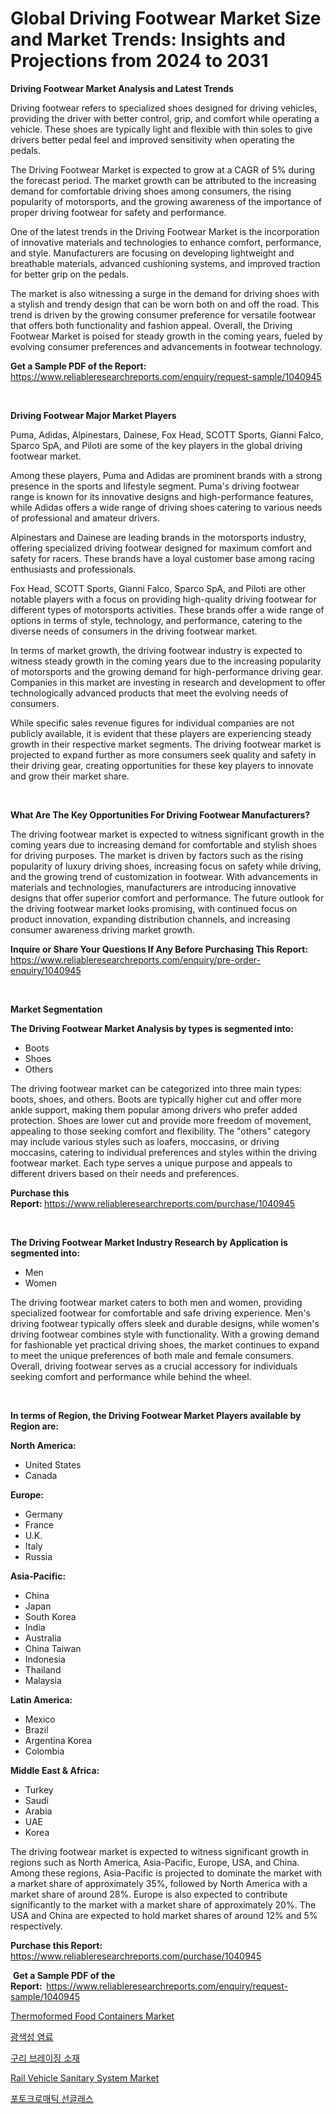 <p><h1>Global Driving Footwear Market Size and Market Trends: Insights and Projections from 2024 to 2031</h1></p><p><strong>Driving Footwear Market Analysis and Latest Trends</strong></p>
<p><p>Driving footwear refers to specialized shoes designed for driving vehicles, providing the driver with better control, grip, and comfort while operating a vehicle. These shoes are typically light and flexible with thin soles to give drivers better pedal feel and improved sensitivity when operating the pedals.</p><p>The Driving Footwear Market is expected to grow at a CAGR of 5% during the forecast period. The market growth can be attributed to the increasing demand for comfortable driving shoes among consumers, the rising popularity of motorsports, and the growing awareness of the importance of proper driving footwear for safety and performance.</p><p>One of the latest trends in the Driving Footwear Market is the incorporation of innovative materials and technologies to enhance comfort, performance, and style. Manufacturers are focusing on developing lightweight and breathable materials, advanced cushioning systems, and improved traction for better grip on the pedals.</p><p>The market is also witnessing a surge in the demand for driving shoes with a stylish and trendy design that can be worn both on and off the road. This trend is driven by the growing consumer preference for versatile footwear that offers both functionality and fashion appeal. Overall, the Driving Footwear Market is poised for steady growth in the coming years, fueled by evolving consumer preferences and advancements in footwear technology.</p></p>
<p><strong>Get a Sample PDF of the Report:&nbsp;</strong> <a href="https://www.reliableresearchreports.com/enquiry/request-sample/1040945">https://www.reliableresearchreports.com/enquiry/request-sample/1040945</a></p>
<p>&nbsp;</p>
<p><strong>Driving Footwear Major Market Players</strong></p>
<p><p>Puma, Adidas, Alpinestars, Dainese, Fox Head, SCOTT Sports, Gianni Falco, Sparco SpA, and Piloti are some of the key players in the global driving footwear market. </p><p>Among these players, Puma and Adidas are prominent brands with a strong presence in the sports and lifestyle segment. Puma's driving footwear range is known for its innovative designs and high-performance features, while Adidas offers a wide range of driving shoes catering to various needs of professional and amateur drivers.</p><p>Alpinestars and Dainese are leading brands in the motorsports industry, offering specialized driving footwear designed for maximum comfort and safety for racers. These brands have a loyal customer base among racing enthusiasts and professionals.</p><p>Fox Head, SCOTT Sports, Gianni Falco, Sparco SpA, and Piloti are other notable players with a focus on providing high-quality driving footwear for different types of motorsports activities. These brands offer a wide range of options in terms of style, technology, and performance, catering to the diverse needs of consumers in the driving footwear market.</p><p>In terms of market growth, the driving footwear industry is expected to witness steady growth in the coming years due to the increasing popularity of motorsports and the growing demand for high-performance driving gear. Companies in this market are investing in research and development to offer technologically advanced products that meet the evolving needs of consumers.</p><p>While specific sales revenue figures for individual companies are not publicly available, it is evident that these players are experiencing steady growth in their respective market segments. The driving footwear market is projected to expand further as more consumers seek quality and safety in their driving gear, creating opportunities for these key players to innovate and grow their market share.</p></p>
<p>&nbsp;</p>
<p><strong>What Are The Key Opportunities For Driving Footwear Manufacturers?</strong></p>
<p><p>The driving footwear market is expected to witness significant growth in the coming years due to increasing demand for comfortable and stylish shoes for driving purposes. The market is driven by factors such as the rising popularity of luxury driving shoes, increasing focus on safety while driving, and the growing trend of customization in footwear. With advancements in materials and technologies, manufacturers are introducing innovative designs that offer superior comfort and performance. The future outlook for the driving footwear market looks promising, with continued focus on product innovation, expanding distribution channels, and increasing consumer awareness driving market growth.</p></p>
<p><strong>Inquire or Share Your Questions If Any Before Purchasing This Report:</strong> <a href="https://www.reliableresearchreports.com/enquiry/pre-order-enquiry/1040945">https://www.reliableresearchreports.com/enquiry/pre-order-enquiry/1040945</a></p>
<p>&nbsp;</p>
<p><strong>Market Segmentation</strong></p>
<p><strong>The Driving Footwear Market Analysis by types is segmented into:</strong></p>
<p><ul><li>Boots</li><li>Shoes</li><li>Others</li></ul></p>
<p><p>The driving footwear market can be categorized into three main types: boots, shoes, and others. Boots are typically higher cut and offer more ankle support, making them popular among drivers who prefer added protection. Shoes are lower cut and provide more freedom of movement, appealing to those seeking comfort and flexibility. The "others" category may include various styles such as loafers, moccasins, or driving moccasins, catering to individual preferences and styles within the driving footwear market. Each type serves a unique purpose and appeals to different drivers based on their needs and preferences.</p></p>
<p><strong>Purchase this Report:&nbsp;</strong><a href="https://www.reliableresearchreports.com/purchase/1040945">https://www.reliableresearchreports.com/purchase/1040945</a></p>
<p>&nbsp;</p>
<p><strong>The Driving Footwear Market Industry Research by Application is segmented into:</strong></p>
<p><ul><li>Men</li><li>Women</li></ul></p>
<p><p>The driving footwear market caters to both men and women, providing specialized footwear for comfortable and safe driving experience. Men's driving footwear typically offers sleek and durable designs, while women's driving footwear combines style with functionality. With a growing demand for fashionable yet practical driving shoes, the market continues to expand to meet the unique preferences of both male and female consumers. Overall, driving footwear serves as a crucial accessory for individuals seeking comfort and performance while behind the wheel.</p></p>
<p>&nbsp;</p>
<p><strong>In terms of Region, the Driving Footwear Market Players available by Region are:</strong></p>
<p>
    <p> <strong> North America: </strong>
        <ul>
            <li>United States</li>
            <li>Canada</li>
        </ul>
        </p> 
    <p> <strong> Europe: </strong>
        <ul>
            <li>Germany</li>
            <li>France</li>
            <li>U.K.</li>
            <li>Italy</li>
            <li>Russia</li>
        </ul>
        </p> 
    <p> <strong> Asia-Pacific: </strong>
        <ul>
            <li>China</li>
            <li>Japan</li>
            <li>South Korea</li>
            <li>India</li>
            <li>Australia</li>
            <li>China Taiwan</li>
            <li>Indonesia</li>
            <li>Thailand</li>
            <li>Malaysia</li>
        </ul>
        </p> 
    <p> <strong> Latin America: </strong>
        <ul>
            <li>Mexico</li>
            <li>Brazil</li>
            <li>Argentina Korea</li>
            <li>Colombia</li>
        </ul>
        </p> 
    <p> <strong> Middle East & Africa: </strong>
        <ul>
            <li>Turkey</li>
            <li>Saudi</li>
            <li>Arabia</li>
            <li>UAE</li>
            <li>Korea</li>
        </ul>
    </p>
    </p>
<p><p>The driving footwear market is expected to witness significant growth in regions such as North America, Asia-Pacific, Europe, USA, and China. Among these regions, Asia-Pacific is projected to dominate the market with a market share of approximately 35%, followed by North America with a market share of around 28%. Europe is also expected to contribute significantly to the market with a market share of approximately 20%. The USA and China are expected to hold market shares of around 12% and 5% respectively.</p></p>
<p><strong>Purchase this Report: </strong><a href="https://www.reliableresearchreports.com/purchase/1040945">https://www.reliableresearchreports.com/purchase/1040945</a></p>
<p>&nbsp;<strong>Get a Sample PDF of the Report:&nbsp;&nbsp;</strong><a href="https://www.reliableresearchreports.com/enquiry/request-sample/1040945">https://www.reliableresearchreports.com/enquiry/request-sample/1040945</a></p>
<p><strong></strong></p>
<p><p><a href="https://github.com/Airanohannonzb68e5pb53oc1/Market-Research-Report-List-1/blob/main/thermoformed-food-containers-market.md">Thermoformed Food Containers Market</a></p><p><a href="https://github.com/bvubpqd5241630/Market-Research-Report-List-1/blob/main/53296922850.md">광색성 염료</a></p><p><a href="https://medium.com/@duculucescu2022/%EA%B5%AC%EB%A6%AC-%EB%82%A8%EB%B0%A9-%EC%86%8C%EC%9E%AC-%EC%8B%9C%EC%9E%A5-%EA%B7%9C%EB%AA%A8-%EC%8B%9C%EC%9E%A5-%EC%A0%84%EB%A7%9D-%EB%B0%8F-%EC%8B%9C%EC%9E%A5-%EC%98%88%EC%B8%A1-2024%EB%85%84%EB%B6%80%ED%84%B0-2031%EB%85%84%EA%B9%8C%EC%A7%80-baa1a0eaa8b1">구리 브레이징 소재</a></p><p><a href="https://issuu.com/reportprime-2/docs/rail-vehicle-sanitary-system-market-size-2030.pptx">Rail Vehicle Sanitary System Market</a></p><p><a href="https://github.com/khytkeqagplkzqvh/Market-Research-Report-List-1/blob/main/88188252851.md">포토크로매틱 선글래스</a></p></p>
